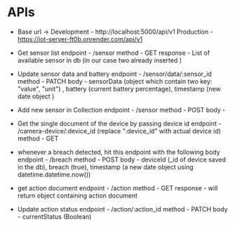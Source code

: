 # APIs

- Base url ->
  Development - http://localhost:5000/api/v1
  Production - https://iot-server-ft0b.onrender.com/api/v1

- Get sensor list
  endpoint - /sensor
  method - GET
  response - List of available sensor in db (in our case two already inserted )

<!-- Updated the api for update sensor data and battery sending an extra value in body : timestamp -->

- Update sensor data and battery
  endpoint - /sensor/data/:sensor_id
  method - PATCH
  body - sensorData (object which contain two key: "value", "unit") , battery (current battery percentage), timestamp (new date object )

<!-- don't hit this endpoint cause two demo sensor data already inserted in the DB -->

- Add new sensor in Collection
  endpoint - /sensor
  method - POST
  body -

<!-- New apis  -->

- Get the single document of the device by passing device id
  endpoint - /camera-device/:device_id (replace ":device_id" with actual device id)
  method - GET

- whenever a breach detected, hit this endpoint with the following body
  endpoint - /breach
  method - POST
  body - deviceId (\_id of device saved in the db), breach (true), timestamp (a new date object using datetime.datetime.now())

- get action document
  endpoint - /action
  method - GET
  response - will return object containing action document

- Update action status
  endpoint - /action/:action_id
  method - PATCH
  body - currentStatus (Boolean)
